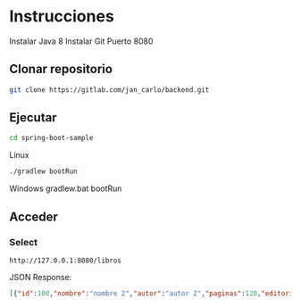 Instrucciones
========================================
Instalar Java 8
Instalar Git
Puerto 8080



Clonar repositorio
--------

```sh
git clone https://gitlab.com/jan_carlo/backend.git
```

Ejecutar
--------

```sh
cd spring-boot-sample
```
Linux
```sh
./gradlew bootRun
```
Windows 
gradlew.bat bootRun


Acceder
--------

### Select

```
http://127.0.0.1:8080/libros
```

JSON Response:

```json
[{"id":100,"nombre":"nombre 2","autor":"autor 2","paginas":120,"editorial":"editorial 2","img":"img","activo":true},{"id":101,"nombre":"nombre","autor":"autor","paginas":100,"editorial":"editorial","img":"img","activo":true}]
```


